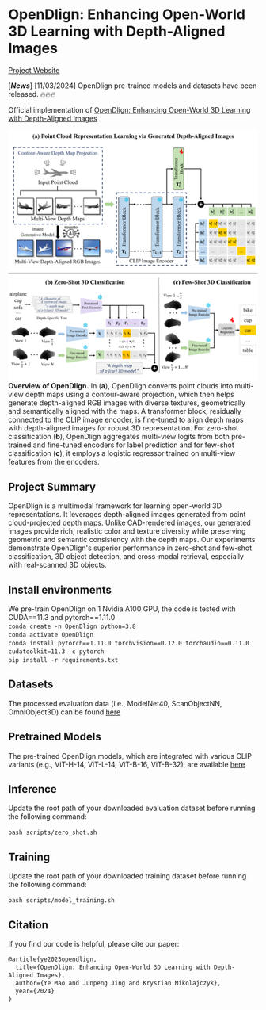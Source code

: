 # OpenDlign: Enhancing Open-World 3D Learning with Depth-Aligned Images
[Project Website](https://Yebulabula.github.io/OpenDlign/)

[***News***] [11/03/2024] OpenDlign pre-trained models and datasets have been released. 🔥🔥🔥

Official implementation of [OpenDlign: Enhancing Open-World 3D Learning with Depth-Aligned Images](https://arxiv.org/abs/12356)

![avatar](img/architecture.png)
**Overview of OpenDlign.** In (**a**), OpenDlign converts point clouds into multi-view depth maps using a contour-aware projection, which then helps generate depth-aligned RGB images with diverse textures, geometrically and semantically aligned with the maps. A transformer block, residually connected to the CLIP image encoder, is fine-tuned to align depth maps with depth-aligned images for robust 3D representation. For zero-shot classification (**b**), OpenDlign aggregates multi-view logits from both pre-trained and fine-tuned encoders for label prediction and for few-shot classification (**c**), it employs a logistic regressor trained on multi-view features from the encoders.
## Project Summary
OpenDlign is a multimodal framework for learning open-world 3D representations. It leverages depth-aligned images generated from point cloud-projected depth maps. Unlike CAD-rendered images, our generated images provide rich, realistic color and texture diversity while preserving geometric and semantic consistency with the depth maps. Our experiments demonstrate OpenDlign's superior performance in zero-shot and few-shot classification, 3D object detection, and cross-modal retrieval, especially with real-scanned 3D objects.

## Install environments
We pre-train OpenDlign on 1 Nvidia A100 GPU, the code is tested with CUDA==11.3 and pytorch==1.11.0\
```conda create -n OpenDlign python=3.8``` \
```conda activate OpenDlign``` \
```conda install pytorch==1.11.0 torchvision==0.12.0 torchaudio==0.11.0 cudatoolkit=11.3 -c pytorch``` \
```pip install -r requirements.txt```

## Datasets
The processed evaluation data (i.e., ModelNet40, ScanObjectNN, OmniObject3D) can be found [here](https://huggingface.co/datasets/OpenDlign/OpenDlign-Datasets)

## Pretrained Models
The pre-trained OpenDlign models, which are integrated with various CLIP variants (e.g., ViT-H-14, ViT-L-14, ViT-B-16, ViT-B-32), are available [here](https://huggingface.co/OpenDlign/OpenDlign-Models)

## Inference
Update the root path of your downloaded evaluation dataset before running the following command:

```bash scripts/zero_shot.sh```

## Training
Update the root path of your downloaded training dataset before running the following command:

```bash scripts/model_training.sh```

## Citation

If you find our code is helpful, please cite our paper:

```
@article{ye2023opendlign,
  title={OpenDlign: Enhancing Open-World 3D Learning with Depth-Aligned Images},
  author={Ye Mao and Junpeng Jing and Krystian Mikolajczyk},
  year={2024}
}
